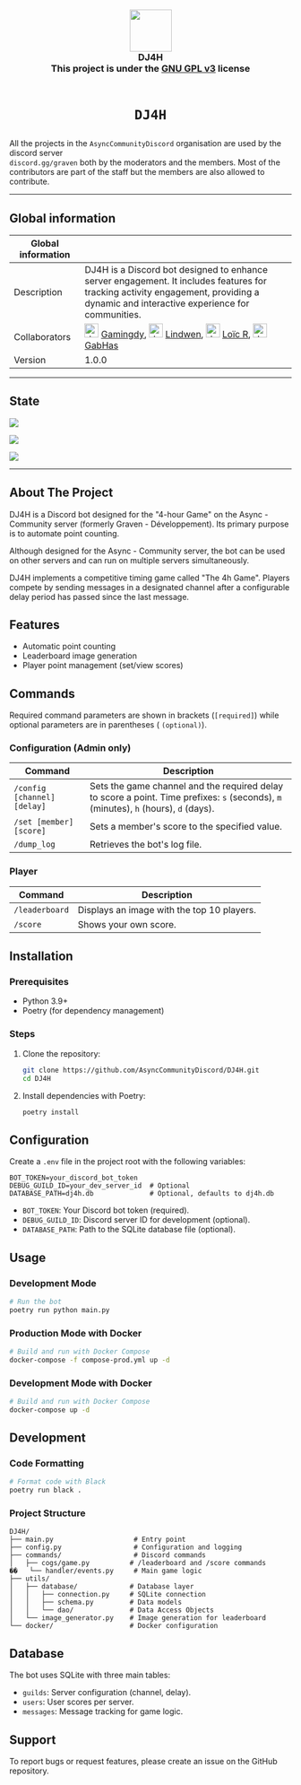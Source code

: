 <h3 align="center">
  <img src="https://avatars.githubusercontent.com/u/78621926?s=200&v=4" width="75"><br/>
  DJ4H <br/>
  This project is under the <a href="https://choosealicense.com/licenses/gpl-3.0/">GNU GPL v3</a> license<br/><br/>
</h3>

# <p align="center">`DJ4H`</p>

All the projects in the <code>AsyncCommunityDiscord</code> organisation are used by the discord server <code>
discord.gg/graven</code> both by the moderators and the members.
Most of the contributors are part of the staff but the members are also allowed to contribute.

---

## Global information

| Global information |                                                                                                                                                                                                                                                                                                                                                                                                                                                                                                                                                               |
|--------------------|---------------------------------------------------------------------------------------------------------------------------------------------------------------------------------------------------------------------------------------------------------------------------------------------------------------------------------------------------------------------------------------------------------------------------------------------------------------------------------------------------------------------------------------------------------------|
| Description        | DJ4H is a Discord bot designed to enhance server engagement. It includes features for tracking activity engagement, providing a dynamic and interactive experience for communities.                                                                                                                                                                                                                                                                                                                                          |
| Collaborators      | <img src="https://avatars.githubusercontent.com/u/73261020?v=4" alt="drawing" width="25"/> [Gamingdy](https://github.com/Gamingdy),  <img src="https://avatars.githubusercontent.com/u/34105327?s=64&v=4" alt="drawing" width="25"/> [Lindwen](https://github.com/Lindwen), <img src="https://avatars.githubusercontent.com/u/1571189?s=64&v=4" alt="drawing" width="25"/> [Loïc R](https://github.com/Lramelot),  <img src="https://avatars.githubusercontent.com/u/69684024?s=64&v=4" alt="drawing" width="25"/> [GabHas](https://github.com/TheRealGabHas) |
| Version            | 1.0.0                                                                                                                                                                                                                                                                                                                                                                                                                                                                                                                                                         |

---

## State

![](https://img.shields.io/badge/State-In_production-green?style=for-the-badge)

<!-- Replace with your repository URL -->
![](https://img.shields.io/github/issues/AsyncCommunityDiscord/DJ4H?style=for-the-badge)

<!-- Replace with your repository URL -->
![](https://img.shields.io/github/issues-pr/AsyncCommunityDiscord/DJ4H?style=for-the-badge)

---

## About The Project

DJ4H is a Discord bot designed for the "4-hour Game" on the Async - Community server (formerly Graven - Développement).
Its primary purpose is to automate point counting.

Although designed for the Async - Community server, the bot can be used on other servers and can run on multiple servers
simultaneously.

DJ4H implements a competitive timing game called "The 4h Game". Players compete by sending messages in a designated
channel after a configurable delay period has passed since the last message.

## Features

- Automatic point counting
- Leaderboard image generation
- Player point management (set/view scores)

## Commands

Required command parameters are shown in brackets (`[required]`) while optional parameters are in parentheses (
`(optional)`).

### Configuration (Admin only)

| Command | Description |
| --- | --- |
| `/config [channel] [delay]` | Sets the game channel and the required delay to score a point. Time prefixes: `s` (seconds), `m` (minutes), `h` (hours), `d` (days). |
| `/set [member] [score]` | Sets a member's score to the specified value. |
| `/dump_log` | Retrieves the bot's log file. |

### Player

| Command | Description |
| --- | --- |
| `/leaderboard` | Displays an image with the top 10 players. |
| `/score` | Shows your own score. |

## Installation

### Prerequisites

- Python 3.9+
- Poetry (for dependency management)

### Steps

1. Clone the repository:
   ```bash
   git clone https://github.com/AsyncCommunityDiscord/DJ4H.git
   cd DJ4H
   ```
2. Install dependencies with Poetry:
   ```bash
   poetry install
   ```

## Configuration

Create a `.env` file in the project root with the following variables:

```env
BOT_TOKEN=your_discord_bot_token
DEBUG_GUILD_ID=your_dev_server_id  # Optional
DATABASE_PATH=dj4h.db              # Optional, defaults to dj4h.db
```

- `BOT_TOKEN`: Your Discord bot token (required).
- `DEBUG_GUILD_ID`: Discord server ID for development (optional).
- `DATABASE_PATH`: Path to the SQLite database file (optional).

## Usage

### Development Mode

```bash
# Run the bot
poetry run python main.py
```

### Production Mode with Docker

```bash
# Build and run with Docker Compose
docker-compose -f compose-prod.yml up -d
```

### Development Mode with Docker

```bash
# Build and run with Docker Compose
docker-compose up -d
```

## Development

### Code Formatting

```bash
# Format code with Black
poetry run black .
```

### Project Structure

```
DJ4H/
├── main.py                    # Entry point
├── config.py                  # Configuration and logging
├── commands/                  # Discord commands
│   ├── cogs/game.py          # /leaderboard and /score commands
��   └── handler/events.py     # Main game logic
├── utils/
│   ├── database/             # Database layer
│   │   ├── connection.py     # SQLite connection
│   │   ├── schema.py         # Data models
│   │   └── dao/              # Data Access Objects
│   └── image_generator.py    # Image generation for leaderboard
└── docker/                   # Docker configuration
```

## Database

The bot uses SQLite with three main tables:

- `guilds`: Server configuration (channel, delay).
- `users`: User scores per server.
- `messages`: Message tracking for game logic.

## Support

To report bugs or request features, please create an issue on the GitHub repository.
